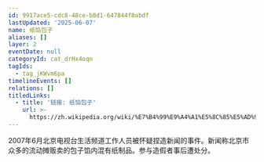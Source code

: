 ```yaml
---
id: 9917ace5-cdc8-48ce-b8d1-647844f8abdf
lastUpdated: '2025-06-07'
name: 纸馅包子
aliases: []
layer: 2
eventDate: null
categoryId: cat_drHx4oqn
tagIds:
  - tag_jKWvm6pa
timelineEvents: []
relations: []
titledLinks:
  - title: '链接: 纸馅包子'
    url: >-
      https://zh.wikipedia.org/wiki/%E7%B4%99%E9%A4%A1%E5%8C%85%E5%AD%90%E8%99%9B%E5%81%87%E6%96%B0%E8%81%9E%E4%BA%8B%E4%BB%B6
---
```

2007年6月北京电视台生活频道工作人员被怀疑捏造新闻的事件。新闻称北京市众多的流动摊贩卖的包子馅内混有纸制品。参与造假者事后遭处分。
